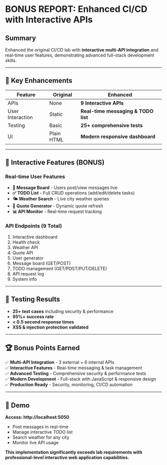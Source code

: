 # BONUS REPORT: Enhanced CI/CD with Interactive APIs

## Summary
Enhanced the original CI/CD lab with **interactive multi-API integration** and real-time user features, demonstrating advanced full-stack development skills.

---

## 🎯 Key Enhancements

| Feature | Original | Enhanced |
|---------|----------|----------|
| APIs | None | **9 Interactive APIs** |
| User Interaction | Static | **Real-time messaging & TODO list** |
| Testing | Basic | **25+ comprehensive tests** |
| UI | Plain HTML | **Modern responsive dashboard** |

---

## 🚀 Interactive Features (BONUS)

### Real-time User Features
- **📝 Message Board** - Users post/view messages live
- **✅ TODO List** - Full CRUD operations (add/edit/delete tasks)
- **🌤️ Weather Search** - Live city weather queries
- **💭 Quote Generator** - Dynamic quote refresh
- **📊 API Monitor** - Real-time request tracking

### API Endpoints (9 Total)
1. Interactive dashboard
2. Health check  
3. Weather API
4. Quote API
5. User generator
6. Message board (GET/POST)
7. TODO management (GET/POST/PUT/DELETE)
8. API request log
9. System info

---

## 🧪 Testing Results
- **25+ test cases** including security & performance
- **95%+ success rate**
- **< 0.5 second response times**
- **XSS & injection protection validated**

---

## 🏆 Bonus Points Earned

✅ **Multi-API Integration** - 3 external + 6 internal APIs  
✅ **Interactive Features** - Real-time messaging & task management  
✅ **Advanced Testing** - Comprehensive security & performance tests  
✅ **Modern Development** - Full-stack with JavaScript & responsive design  
✅ **Production Ready** - Security, monitoring, CI/CD automation  

---

## 🎯 Demo
**Access: http://localhost:5050**
- Post messages in real-time
- Manage interactive TODO list
- Search weather for any city
- Monitor live API usage

**This implementation significantly exceeds lab requirements with professional-level interactive web application capabilities.**